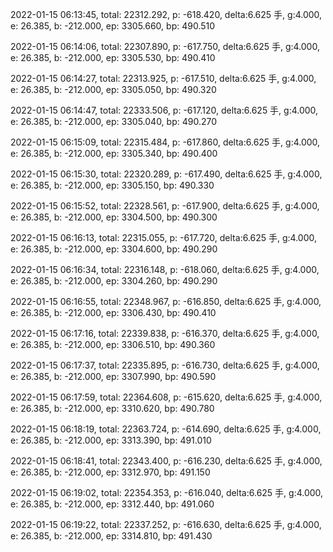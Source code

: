 2022-01-15 06:13:45, total: 22312.292, p: -618.420, delta:6.625 手, g:4.000, e: 26.385, b: -212.000, ep: 3305.660, bp: 490.510

2022-01-15 06:14:06, total: 22307.890, p: -617.750, delta:6.625 手, g:4.000, e: 26.385, b: -212.000, ep: 3305.530, bp: 490.410

2022-01-15 06:14:27, total: 22313.925, p: -617.510, delta:6.625 手, g:4.000, e: 26.385, b: -212.000, ep: 3305.050, bp: 490.320

2022-01-15 06:14:47, total: 22333.506, p: -617.120, delta:6.625 手, g:4.000, e: 26.385, b: -212.000, ep: 3305.040, bp: 490.270

2022-01-15 06:15:09, total: 22315.484, p: -617.860, delta:6.625 手, g:4.000, e: 26.385, b: -212.000, ep: 3305.340, bp: 490.400

2022-01-15 06:15:30, total: 22320.289, p: -617.490, delta:6.625 手, g:4.000, e: 26.385, b: -212.000, ep: 3305.150, bp: 490.330

2022-01-15 06:15:52, total: 22328.561, p: -617.900, delta:6.625 手, g:4.000, e: 26.385, b: -212.000, ep: 3304.500, bp: 490.300

2022-01-15 06:16:13, total: 22315.055, p: -617.720, delta:6.625 手, g:4.000, e: 26.385, b: -212.000, ep: 3304.600, bp: 490.290

2022-01-15 06:16:34, total: 22316.148, p: -618.060, delta:6.625 手, g:4.000, e: 26.385, b: -212.000, ep: 3304.260, bp: 490.290

2022-01-15 06:16:55, total: 22348.967, p: -616.850, delta:6.625 手, g:4.000, e: 26.385, b: -212.000, ep: 3306.430, bp: 490.410

2022-01-15 06:17:16, total: 22339.838, p: -616.370, delta:6.625 手, g:4.000, e: 26.385, b: -212.000, ep: 3306.510, bp: 490.360

2022-01-15 06:17:37, total: 22335.895, p: -616.730, delta:6.625 手, g:4.000, e: 26.385, b: -212.000, ep: 3307.990, bp: 490.590

2022-01-15 06:17:59, total: 22364.608, p: -615.620, delta:6.625 手, g:4.000, e: 26.385, b: -212.000, ep: 3310.620, bp: 490.780

2022-01-15 06:18:19, total: 22363.724, p: -614.690, delta:6.625 手, g:4.000, e: 26.385, b: -212.000, ep: 3313.390, bp: 491.010

2022-01-15 06:18:41, total: 22343.400, p: -616.230, delta:6.625 手, g:4.000, e: 26.385, b: -212.000, ep: 3312.970, bp: 491.150

2022-01-15 06:19:02, total: 22354.353, p: -616.040, delta:6.625 手, g:4.000, e: 26.385, b: -212.000, ep: 3312.440, bp: 491.060

2022-01-15 06:19:22, total: 22337.252, p: -616.630, delta:6.625 手, g:4.000, e: 26.385, b: -212.000, ep: 3314.810, bp: 491.430